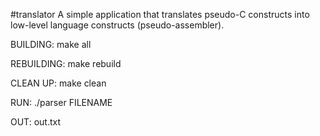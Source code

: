 #translator
A simple application that translates pseudo-C constructs into low-level language constructs (pseudo-assembler).

BUILDING:
	make all

REBUILDING:
	make rebuild

CLEAN UP:
	make clean

RUN:
	./parser FILENAME

OUT:
	out.txt
